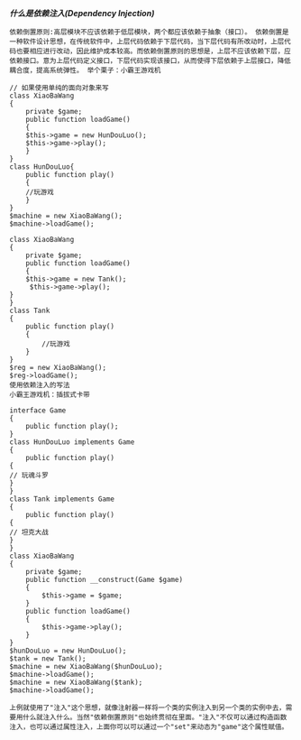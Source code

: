 ***什么是依赖注入(Dependency Injection)***
   
   
`依赖倒置原则:高层模块不应该依赖于低层模块，两个都应该依赖于抽象（接口）。
依赖倒置是一种软件设计思想，在传统软件中，上层代码依赖于下层代码，当下层代码有所改动时，上层代码也要相应进行改动，因此维护成本较高。而依赖倒置原则的思想是，上层不应该依赖下层，应依赖接口。意为上层代码定义接口，下层代码实现该接口，从而使得下层依赖于上层接口，降低耦合度，提高系统弹性。
举个栗子：小霸王游戏机
`
```
// 如果使用单纯的面向对象来写
class XiaoBaWang
{    
    private $game;    
    public function loadGame()
    {        
    $this->game = new HunDouLuo();        
    $this->game->play();    
    }
}
class HunDouLuo{    
    public function play()    
    {        
    //玩游戏    
    }
}
$machine = new XiaoBaWang();
$machine->loadGame();

class XiaoBaWang
{    
    private $game;    
    public function loadGame()    
    {        
    $this->game = new Tank();       
     $this->game->play();    
}
}
class Tank 
{    
    public function play()    
    {        
        //玩游戏    
    }
}
$reg = new XiaoBaWang();
$reg->loadGame();
使用依赖注入的写法
小霸王游戏机：插拔式卡带

interface Game
{    
    public function play();
}
class HunDouLuo implements Game
{    
    public function play()    
{        
// 玩魂斗罗    
}
}
class Tank implements Game
{    
    public function play()    
{        
// 坦克大战    
}
}
class XiaoBaWang
{    
    private $game;    
    public function __construct(Game $game)    
    {        
        $this->game = $game;    
    }    
    public function loadGame()    
    {        
        $this->game->play();    
    }
}
$hunDouLuo = new HunDouLuo();
$tank = new Tank();
$machine = new XiaoBaWang($hunDouLuo);
$machine->loadGame();
$machine = new XiaoBaWang($tank);
$machine->loadGame();
```
`上例就使用了"注入"这个思想，就像注射器一样将一个类的实例注入到另一个类的实例中去，需要用什么就注入什么。当然"依赖倒置原则"也始终贯彻在里面。"注入"不仅可以通过构造函数注入，也可以通过属性注入，上面你可以可以通过一个"set"来动态为"game"这个属性赋值。`